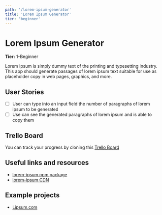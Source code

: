 ```yaml
---
path: '/lorem-ipsum-generator'
title: 'Lorem Ipsum Generator'
tier: 'beginner'
---
```


# Lorem Ipsum Generator

**Tier:** 1-Beginner

Lorem Ipsum is simply dummy text of the printing and typesetting industry.
This app should generate passages of lorem ipsum text suitable for use as placeholder copy in web pages, graphics, and more.

## User Stories

- [ ] User can type into an input field the number of paragraphs of lorem ipsum to be generated
- [ ] Use can see the generated paragraphs of lorem ipsum and is able to copy them

## Trello Board

You can track your progress by cloning this [Trello Board](https://trello.com/b/T0xA0Glj/lorem-ipsum-generator)

## Useful links and resources

- [lorem-ipsum npm package](https://www.npmjs.com/package/lorem-ipsum)
- [lorem-ipsum CDN](https://www.jsdelivr.com/package/npm/lorem-ipsum)

## Example projects

- [Lipsum.com](https://www.lipsum.com/)
